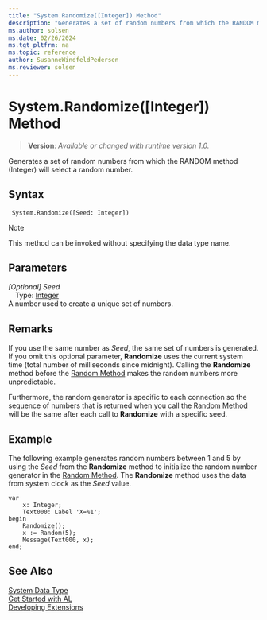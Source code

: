 ```yaml
---
title: "System.Randomize([Integer]) Method"
description: "Generates a set of random numbers from which the RANDOM method (Integer) will select a random number."
ms.author: solsen
ms.date: 02/26/2024
ms.tgt_pltfrm: na
ms.topic: reference
author: SusanneWindfeldPedersen
ms.reviewer: solsen
---
```

[//]: # (START>DO_NOT_EDIT)
[//]: # (IMPORTANT:Do not edit any of the content between here and the END>DO_NOT_EDIT.)
[//]: # (Any modifications should be made in the .xml files in the ModernDev repo.)
# System.Randomize([Integer]) Method
> **Version**: _Available or changed with runtime version 1.0._

Generates a set of random numbers from which the RANDOM method (Integer) will select a random number.


## Syntax
```AL
 System.Randomize([Seed: Integer])
```
> [!NOTE]
> This method can be invoked without specifying the data type name.
## Parameters
*[Optional] Seed*  
&emsp;Type: [Integer](../integer/integer-data-type.md)  
A number used to create a unique set of numbers.  



[//]: # (IMPORTANT: END>DO_NOT_EDIT)

## Remarks

If you use the same number as *Seed*, the same set of numbers is generated. If you omit this optional parameter, **Randomize** uses the current system time \(total number of milliseconds since midnight\). Calling the **Randomize** method before the [Random Method](../../methods-auto/system/system-random-method.md) makes the random numbers more unpredictable.  
  
Furthermore, the random generator is specific to each connection so the sequence of numbers that is returned when you call the [Random Method](../../methods-auto/system/system-random-method.md) will be the same after each call to **Randomize** with a specific seed.  
  
## Example

The following example generates random numbers between 1 and 5 by using the *Seed* from the **Randomize** method to initialize the random number generator in the [Random Method](../../methods-auto/system/system-random-method.md). The **Randomize** method uses the data from system clock as the *Seed* value.  
  
```al
var
    x: Integer;
    Text000: Label 'X=%1';
begin
    Randomize();  
    x := Random(5);  
    Message(Text000, x);  
end;
```  

## See Also

[System Data Type](system-data-type.md)  
[Get Started with AL](../../devenv-get-started.md)  
[Developing Extensions](../../devenv-dev-overview.md)